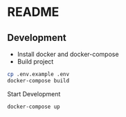 # README

## Development

- Install docker and docker-compose
- Build project

```bash
cp .env.example .env
docker-compose build
```

Start Development

```bash
docker-compose up
```

